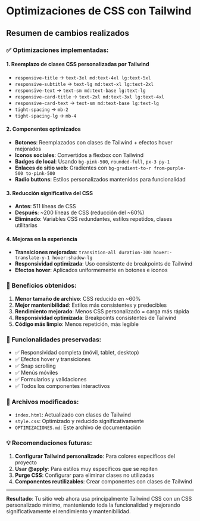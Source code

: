 # Optimizaciones de CSS con Tailwind

## Resumen de cambios realizados

### ✅ Optimizaciones implementadas:

#### 1. **Reemplazo de clases CSS personalizadas por Tailwind**
- `responsive-title` → `text-3xl md:text-4xl lg:text-5xl`
- `responsive-subtitle` → `text-lg md:text-xl lg:text-2xl`
- `responsive-text` → `text-sm md:text-base lg:text-lg`
- `responsive-card-title` → `text-2xl md:text-3xl lg:text-4xl`
- `responsive-card-text` → `text-sm md:text-base lg:text-lg`
- `tight-spacing` → `mb-2`
- `tight-spacing-lg` → `mb-4`

#### 2. **Componentes optimizados**
- **Botones**: Reemplazados con clases de Tailwind + efectos hover mejorados
- **Iconos sociales**: Convertidos a flexbox con Tailwind
- **Badges de local**: Usando `bg-pink-500`, `rounded-full`, `px-3 py-1`
- **Enlaces de sitio web**: Gradientes con `bg-gradient-to-r from-purple-500 to-pink-500`
- **Radio buttons**: Estilos personalizados mantenidos para funcionalidad

#### 3. **Reducción significativa del CSS**
- **Antes**: 511 líneas de CSS
- **Después**: ~200 líneas de CSS (reducción del ~60%)
- **Eliminado**: Variables CSS redundantes, estilos repetidos, clases utilitarias

#### 4. **Mejoras en la experiencia**
- **Transiciones mejoradas**: `transition-all duration-300 hover:-translate-y-1 hover:shadow-lg`
- **Responsividad optimizada**: Uso consistente de breakpoints de Tailwind
- **Efectos hover**: Aplicados uniformemente en botones e iconos

### 🎯 Beneficios obtenidos:

1. **Menor tamaño de archivo**: CSS reducido en ~60%
2. **Mejor mantenibilidad**: Estilos más consistentes y predecibles
3. **Rendimiento mejorado**: Menos CSS personalizado = carga más rápida
4. **Responsividad optimizada**: Breakpoints consistentes de Tailwind
5. **Código más limpio**: Menos repetición, más legible

### 📱 Funcionalidades preservadas:

- ✅ Responsividad completa (móvil, tablet, desktop)
- ✅ Efectos hover y transiciones
- ✅ Snap scrolling
- ✅ Menús móviles
- ✅ Formularios y validaciones
- ✅ Todos los componentes interactivos

### 🔧 Archivos modificados:

- `index.html`: Actualizado con clases de Tailwind
- `style.css`: Optimizado y reducido significativamente
- `OPTIMIZACIONES.md`: Este archivo de documentación

### 💡 Recomendaciones futuras:

1. **Configurar Tailwind personalizado**: Para colores específicos del proyecto
2. **Usar @apply**: Para estilos muy específicos que se repiten
3. **Purge CSS**: Configurar para eliminar clases no utilizadas
4. **Componentes reutilizables**: Crear componentes con clases de Tailwind

---

**Resultado**: Tu sitio web ahora usa principalmente Tailwind CSS con un CSS personalizado mínimo, manteniendo toda la funcionalidad y mejorando significativamente el rendimiento y mantenibilidad.
